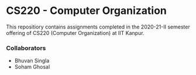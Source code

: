 # CS220 - Computer Organization

This repositiory contains assignments completed in the 2020-21-II semester offering of CS220 (Computer Organization) at IIT Kanpur.

### Collaborators
- Bhuvan Singla
- Soham Ghosal
